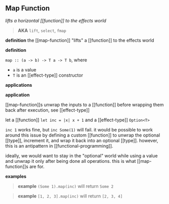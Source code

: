 ## Map Function

_lifts a horizontal [[function]] to the effects world_

> **AKA** `lift`, `select`, `fmap`

**definition** the [[map-function]] "lifts" a [[function]] to the effects world

**definition**

`map :: (a -> b) -> T a -> T b`, where

- `a` is a value
- `T` is an [[effect-type]] constructor

**applications**

**application**

[[map-function]]s unwrap the inputs to a [[function]] before wrapping them back after execution, see [[effect-type]]

let a [[function]] `let inc = |x| x + 1` and a [[effect-type]] `Option<T>`

`inc 1` works fine, but `inc Some(1)` will fail. it would be possible to work around this issue by defining a custom [[function]] to unwrap the optional [[type]], increment it, and wrap it back into an optional [[type]]. however, this is an antipattern in [[functional-programming]].

ideally, we would want to stay in the "optional" world while using a value and unwrap it only after being done all operations. this is what [[map-function]]s are for.

**examples**

> **example** `(Some 1).map(inc)` will return `Some 2`

> **example** `[1, 2, 3].map(inc)` will return `[2, 3, 4]`
